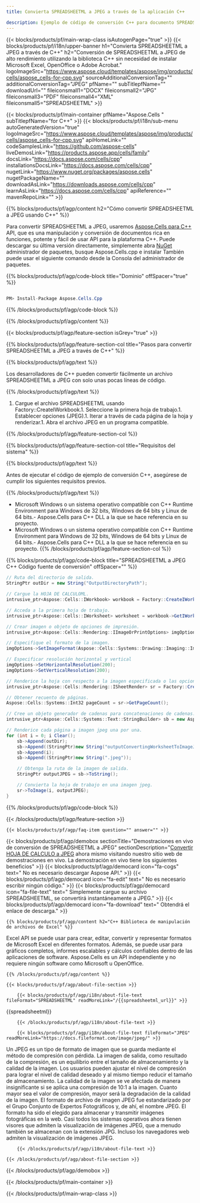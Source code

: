 ```yaml
---
title: Convierta SPREADSHEETML a JPEG a través de la aplicación C++ 

description: Ejemplo de código de conversión C++ para documento SPREADSHEETML a formato JPEG. Los programadores pueden usar este código fuente para la conversión por lotes de SPREADSHEETML a JPEG dentro de cualquier aplicación C++.
---
```

{{< blocks/products/pf/main-wrap-class isAutogenPage="true" >}}
{{< blocks/products/pf/i18n/upper-banner h1="Convierta SPREADSHEETML a JPEG a través de C++" h2="Conversión de SPREADSHEETML a JPEG de alto rendimiento utilizando la biblioteca C++ sin necesidad de instalar Microsoft Excel, OpenOffice o Adobe Acrobat." logoImageSrc="https://www.aspose.cloud/templates/aspose/img/products/cells/aspose_cells-for-cpp.svg" sourceAdditionalConversionTag="" additionalConversionTag="JPEG" pfName="" subTitlepfName="" downloadUrl="" fileiconsmall1="DOCX" fileiconsmall2="JPG" fileiconsmall3="PDF" fileiconsmall4="XML" fileiconsmall5="SPREADSHEETML" >}}

{{< blocks/products/pf/main-container pfName="Aspose.Cells " subTitlepfName="for C++" >}}
{{< blocks/products/pf/i18n/sub-menu autoGeneratedVersion="true" logoImageSrc="https://www.aspose.cloud/templates/aspose/img/products/cells/aspose_cells-for-cpp.svg" apiHomeLink="" codeSamplesLink="https://github.com/aspose-cells" liveDemosLink="https://products.aspose.app/cells/family" docsLink="https://docs.aspose.com/cells/cpp" installationsDocsLink="https://docs.aspose.com/cells/cpp" nugetLink="https://www.nuget.org/packages/aspose.cells" nugetPackageName="" downloadAsLink="https://downloads.aspose.com/cells/cpp" learnAsLink="https://docs.aspose.com/cells/cpp" apiReference="" mavenRepoLink="" >}}

{{% blocks/products/pf/agp/content h2="Cómo convertir SPREADSHEETML a JPEG usando C++" %}}

 Para convertir SPREADSHEETML a JPEG, usaremos
 [Aspose.Cells para C++](https://products.aspose.com/cells/cpp) 
 API, que es una manipulación y conversión de documentos rica en funciones, potente y fácil de usar API para la plataforma C++. Puede descargar su última versión directamente, simplemente abra
 [NuGet](https://www.nuget.org/packages/aspose.cells) 
 administrador de paquetes, busque
 Aspose.Cells.cpp 
 e instalar También puede usar el siguiente comando desde la Consola del administrador de paquetes.

{{% blocks/products/pf/agp/code-block title="Dominio" offSpacer="true" %}}

```cs

PM> Install-Package Aspose.Cells.Cpp


```

{{% /blocks/products/pf/agp/code-block %}}

{{% /blocks/products/pf/agp/content %}}

{{< blocks/products/pf/agp/feature-section isGrey="true" >}}

{{% blocks/products/pf/agp/feature-section-col title="Pasos para convertir SPREADSHEETML a JPEG a través de C++" %}}

{{% blocks/products/pf/agp/text %}}

 Los desarrolladores de C++ pueden convertir fácilmente un archivo SPREADSHEETML a JPEG con solo unas pocas líneas de código.

{{% /blocks/products/pf/agp/text %}}

1. Cargue el archivo SPREADSHEETML usando Factory::CreateIWorkbook.1. Seleccione la primera hoja de trabajo.1. Establecer opciones (JPEG).1. Iterar a través de cada página de la hoja y renderizar.1. Abra el archivo JPEG en un programa compatible.

{{% /blocks/products/pf/agp/feature-section-col %}}

{{% blocks/products/pf/agp/feature-section-col title="Requisitos del sistema" %}}

{{% blocks/products/pf/agp/text %}}

 Antes de ejecutar el código de ejemplo de conversión C++, asegúrese de cumplir los siguientes requisitos previos.

{{% /blocks/products/pf/agp/text %}}

- Microsoft Windows o un sistema operativo compatible con C++ Runtime Environment para Windows de 32 bits, Windows de 64 bits y Linux de 64 bits.- Aspose.Cells para C++ DLL a la que se hace referencia en su proyecto.
- Microsoft Windows o un sistema operativo compatible con C++ Runtime Environment para Windows de 32 bits, Windows de 64 bits y Linux de 64 bits.- Aspose.Cells para C++ DLL a la que se hace referencia en su proyecto.
{{% /blocks/products/pf/agp/feature-section-col %}}

{{% blocks/products/pf/agp/code-block title="SPREADSHEETML a JPEG C++ Código fuente de conversión" offSpacer="" %}}

```cs
// Ruta del directorio de salida.
StringPtr outDir = new String("OutputDirectoryPath");

// Cargue la HOJA DE CALCULOML.
intrusive_ptr<Aspose::Cells::IWorkbook> workbook = Factory::CreateIWorkbook(u"sourceFile.spreadsheetml");

// Acceda a la primera hoja de trabajo.
intrusive_ptr<Aspose::Cells::IWorksheet> worksheet = workbook->GetIWorksheets()->GetObjectByIndex(0);

// Crear imagen o objeto de opciones de impresión.
intrusive_ptr<Aspose::Cells::Rendering::IImageOrPrintOptions> imgOptions = Factory::CreateIImageOrPrintOptions();

// Especifique el formato de la imagen.
imgOptions->SetImageFormat(Aspose::Cells::Systems::Drawing::Imaging::ImageFormat::GetJpeg());

// Especificar resolución horizontal y vertical
imgOptions->SetHorizontalResolution(200);
imgOptions->SetVerticalResolution(200);

// Renderice la hoja con respecto a la imagen especificada o las opciones de impresión.
intrusive_ptr<Aspose::Cells::Rendering::ISheetRender> sr = Factory::CreateISheetRender(worksheet, imgOptions);

// Obtener recuento de páginas.
Aspose::Cells::Systems::Int32 pageCount = sr->GetPageCount();

// Cree un objeto generador de cadenas para concatenaciones de cadenas.
intrusive_ptr<Aspose::Cells::Systems::Text::StringBuilder> sb = new Aspose::Cells::Systems::Text::StringBuilder();

// Renderice cada página a imagen jpeg una por una.
for (int i = 0; i Clear();
	sb->Append(outDir);
	sb->Append((StringPtr)new String("outputConvertingWorksheetToImageJPEG_"));
	sb->Append(i);
	sb->Append((StringPtr)new String(".jpeg"));

	// Obtenga la ruta de la imagen de salida.
	StringPtr outputJPEG = sb->ToString();

	// Convierta la hoja de trabajo en una imagen jpeg.
	sr->ToImage(i, outputJPEG);
}


```

{{% /blocks/products/pf/agp/code-block %}}

{{< /blocks/products/pf/agp/feature-section >}}

    {{< blocks/products/pf/agp/faq-item question="" answer="" >}}
 

<!-- aboutfile Starts -->

{{< blocks/products/pf/agp/demobox sectionTitle="Demostraciones en vivo de conversión de SPREADSHEETML a JPEG" sectionDescription="[Convertir HOJA DE CALCULO a JPEG](https://products.aspose.app/cells/conversion/spreadsheetml-to-jpeg) ahora mismo visitando nuestro sitio web de demostraciones en vivo. La demostración en vivo tiene los siguientes beneficios" >}}
        {{< blocks/products/pf/agp/democard icon="fa-cogs" text=" No es necesario descargar Aspose API." >}}
        {{< blocks/products/pf/agp/democard icon="fa-edit" text=" No es necesario escribir ningún código." >}}
        {{< blocks/products/pf/agp/democard icon="fa-file-text" text=" Simplemente cargue su archivo SPREADSHEETML, se convertirá instantáneamente a JPEG." >}}
        {{< blocks/products/pf/agp/democard icon="fa-download" text=" Obtendrá el enlace de descarga." >}}

    {{% blocks/products/pf/agp/content h2="C++ Biblioteca de manipulación de archivos de Excel" %}}

 Excel API se puede usar para crear, editar, convertir y representar formatos de Microsoft Excel en diferentes formatos. Además, se puede usar para gráficos completos, informes escalables y cálculos confiables dentro de las aplicaciones de software. Aspose.Cells es un API independiente y no requiere ningún software como Microsoft u OpenOffice.  



    {{% /blocks/products/pf/agp/content %}}

    {{< blocks/products/pf/agp/about-file-section >}}

        {{< blocks/products/pf/agp/i18n/about-file-text fileFormat="SPREADSHEETML" readMoreLink="/{{spreadsheetml_url}}" >}}

{{spreadsheetml}}

        {{< /blocks/products/pf/agp/i18n/about-file-text >}}

        {{< blocks/products/pf/agp/i18n/about-file-text fileFormat="JPEG" readMoreLink="https://docs.fileformat.com/image/jpeg/" >}}

Un JPEG es un tipo de formato de imagen que se guarda mediante el método de compresión con pérdida. La imagen de salida, como resultado de la compresión, es un equilibrio entre el tamaño de almacenamiento y la calidad de la imagen. Los usuarios pueden ajustar el nivel de compresión para lograr el nivel de calidad deseado y al mismo tiempo reducir el tamaño de almacenamiento. La calidad de la imagen se ve afectada de manera insignificante si se aplica una compresión de 10:1 a la imagen. Cuanto mayor sea el valor de compresión, mayor será la degradación de la calidad de la imagen. El formato de archivo de imagen JPEG fue estandarizado por el Grupo Conjunto de Expertos Fotográficos y, de ahí, el nombre JPEG. El formato ha sido el elegido para almacenar y transmitir imágenes fotográficas en la web. Casi todos los sistemas operativos ahora tienen visores que admiten la visualización de imágenes JPEG, que a menudo también se almacenan con la extensión JPG. Incluso los navegadores web admiten la visualización de imágenes JPEG.

        {{< /blocks/products/pf/agp/i18n/about-file-text >}}

    {{< /blocks/products/pf/agp/about-file-section >}}

{{< /blocks/products/pf/agp/demobox >}}

<!-- aboutfile Ends -->



{{< /blocks/products/pf/main-container >}}
    
{{< /blocks/products/pf/main-wrap-class >}}
